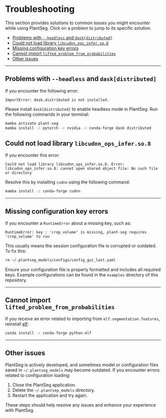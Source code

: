 # Troubleshooting <!-- omit in toc -->

This section provides solutions to common issues you might encounter while using PlantSeg. Click on a problem to jump to its specific solution.

* [Problems with `--headless` and `dask[distributed]`](#problems-with---headless-and-daskdistributed)
* [Could not load library `libcudnn_ops_infer.so.8`](#could-not-load-library-libcudnn_ops_inferso8)
* [Missing configuration key errors](#missing-configuration-key-errors)
* [Cannot import `lifted_problem_from_probabilities`](#cannot-import-lifted_problem_from_probabilities)
* [Other issues](#other-issues)

----

## Problems with `--headless` and `dask[distributed]`

If you encounter the following error:

```plaintext
ImportError: dask.distributed is not installed.
```

Please install `dask[distributed]` to enable headless mode in PlantSeg. Run the following commands in your terminal:

```bash
mamba activate plant-seg
mamba install -c pytorch -c nvidia -c conda-forge dask distributed
```

## Could not load library `libcudnn_ops_infer.so.8`

If you encounter this error:

```plaintext
Could not load library libcudnn_ops_infer.so.8. Error: libcudnn_ops_infer.so.8: cannot open shared object file: No such file or directory
```

Resolve this by installing `cudnn` using the following command:

```bash
mamba install -c conda-forge cudnn
```

----

## Missing configuration key errors

If you encounter a `RuntimeError` about a missing key, such as:

```plaintext
RuntimeError: key : 'crop_volume' is missing, plant-seg requires 'crop_volume' to run
```

This usually means the session configuration file is corrupted or outdated. To fix this:

```bash
rm ~/.plantseg_models/configs/config_gui_last.yaml
```

Ensure your configuration file is properly formatted and includes all required keys. Example configurations can be found in the `examples` directory of this repository.

----

## Cannot import `lifted_problem_from_probabilities`

If you receive an error related to importing from `elf.segmentation.features`, reinstall [elf](https://github.com/constantinpape/elf):

```bash
conda install -c conda-forge python-elf
```

----

## Other issues

PlantSeg is actively developed, and sometimes model or configuration files saved in `~/.plantseg_models` may become outdated. If you encounter errors related to configuration loading:

1. Close the PlantSeg application.
2. Delete the `~/.plantsep_models` directory.
3. Restart the application and try again.

These steps should help resolve any issues and enhance your experience with PlantSeg.
